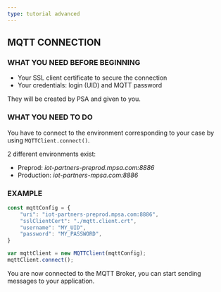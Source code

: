 ```yaml
---
type: tutorial advanced
---
```


## MQTT CONNECTION

### WHAT YOU NEED BEFORE BEGINNING

- Your SSL client certificate to secure the connection
- Your credentials: login (UID) and MQTT password

They will be created by PSA and given to you.

### WHAT YOU NEED TO DO

You have to connect to the environment corresponding to your case by using `MQTTClient.connect()`.

2 different environments exist:

- Preprod: *iot-partners-preprod.mpsa.com:8886*
- Production: *iot-partners-mpsa.com:8886*

### EXAMPLE
```javascript
const mqttConfig = {
	"uri": "iot-partners-preprod.mpsa.com:8886",
	"sslClientCert": "./mqtt.client.crt",
	"username": "MY_UID",
	"password": "MY_PASSWORD",
}

var mqttClient = new MQTTClient(mqttConfig);
mqttClient.connect();
```

You are now connected to the MQTT Broker, you can start sending messages to your application.